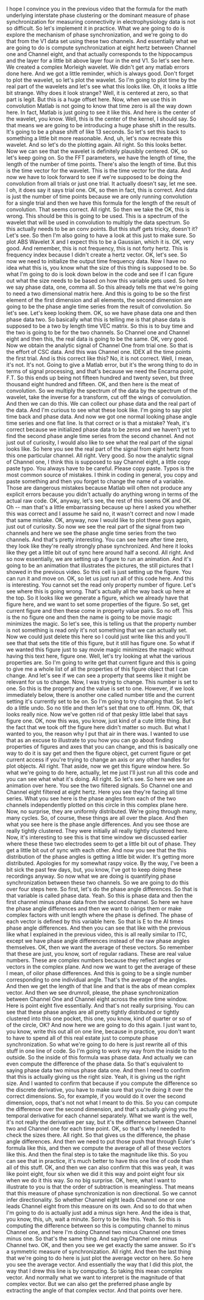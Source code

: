  I hope I convince you in the previous video that the formula for the math underlying interstate phase clustering or the dominant measure of phase synchronization for measuring connectivity in electrophysiology data is not so difficult. So let's implement it in practice. What we are going to do is explore the mechanism of phase synchronization, and we're going to do that from the V1 data set using these two channels. And essentially what we are going to do is compute synchronization at eight hertz between Channel one and Channel eight, and that actually corresponds to the hippocampus and the layer for a little bit above layer four in the end V1. So let's see here. We created a complex Morleigh wavelet. We didn't get any matlab errors done here. And we got a little reminder, which is always good. Don't forget to plot the wavelet, so let's plot the wavelet. So I'm going to plot time by the real part of the wavelets and let's see what this looks like. Oh, it looks a little bit strange. Why does it look strange? Well, it is centered at zero, so that part is legit. But this is a huge offset here. Now, when we use this in convolution Matlab is not going to know that time zero is all the way down here. In fact, Matlab is just going to see it like this. And here is the center of the wavelet, you know. Well, this is the center of the kernel, I should say. So that means we are going to be introducing a huge phase shift in the results. It's going to be a phase shift of like 13 seconds. So let's set this back to something a little bit more reasonable. And, uh, let's now recreate this wavelet. And so let's do the plotting again. All right. So this looks better. Now we can see that the wavelet is definitely plausibly centered. OK, so let's keep going on. So the FFT parameters, we have the length of time, the length of the number of time points. There's also the length of time. But this is the time vector for the wavelet. This is the time vector for the data. And now we have to look forward to see if we're supposed to be doing the convolution from all trials or just one trial. It actually doesn't say, let me see. I oh, it does say it says trial one. OK, so then in fact, this is correct. And data is just the number of time points because we are only running convolution for a single trial and then we have this formula for the length of the result of convolution. That seems correct. All right. So then we take the OK, this is wrong. This should be this is going to be used. This is a spectrum of the wavelet that will be used in convolution to multiply the data spectrum. So this actually needs to be an conv points. But this stuff gets tricky, doesn't it? Let's see. So then I'm also going to have a look at this just to make sure. So plot ABS Wavelet X and I expect this to be a Gaussian, which it is. OK, very good. And remember, this is not frequency, this is not forty hertz. This is frequency index because I didn't create a hertz vector. OK, let's see. So now we need to initialize the output time frequency data. Now I have no idea what this is, you know what the size of this thing is supposed to be. So what I'm going to do is look down below in the code and see if I can figure out what the size needs to be based on how this variable gets used. So here we say phase data, one, comma all. So this already tells me that we're going to need a two dimensional matrix here. And this is going to be so the first element of the first dimension and all elements, the second dimension are going to be the phase angle time series from the result of convolution. So let's see. Let's keep looking them. OK, so we have phase data one and then phase data two. So basically what this is telling me is that phase data is supposed to be a two by length time VEC matrix. So this is to buy time and the two is going to be for the two channels. So Channel one and Channel eight and then this, the real data is going to be the same. OK, very good. Now we obtain the analytic signal of Channel One from trial one. So that is the effort of CSC data. And this was Channel one. IDEX all the time points the first trial. And is this correct like this? No, it is not correct. Well, I mean, it's not. It's not. Going to give a Matlab error, but it's the wrong thing to do in terms of signal processing, and that's because we need the Encarna point, F.T. So this ends up being not fifteen hundred and twenty seven, but three thousand eight hundred and fifteen. OK, and then here is the meat of convolution. So we multiply the spectrum of the data by the spectrum of the wavelet, take the inverse for a transform, cut off the wings of convolution. And then we can do this. We can collect our phase data and the real part of the data. And I'm curious to see what these look like. I'm going to say plot time back and phase data. And now we got one normal looking phase angle time series and one flat line. Is that correct or is that a mistake? Yeah, it's correct because we initialized phase data to be zeros and we haven't yet to find the second phase angle time series from the second channel. And not just out of curiosity, I would also like to see what the real part of the signal looks like. So here you see the real part of the signal from eight hertz from this one particular channel. All right. Very good. So now the analytic signal of Channel one, I think this is supposed to say Channel eight, a little copy paste typo. You always have to be careful. Please copy paste. Typos is the most common source of mistakes. I think in coding in general, you copy and paste something and then you forget to change the name of a variable. Those are dangerous mistakes because Matlab will often not produce any explicit errors because you didn't actually do anything wrong in terms of the actual raw code. OK, anyway, let's see, the rest of this seems OK and OK. Oh -- man that's a little embarrassing because up here I asked you whether this was correct and I assume he said no, it wasn't correct and now I made that same mistake. OK, anyway, now I would like to plot these guys again, just out of curiosity. So now we see the real part of the signal from two channels and here we see the phase angle time series from the two channels. And that's pretty interesting. You can see here after time zero, they look like they're really strongly phase synchronized. And here it looks like they get a little bit out of sync here around half a second. All right. And so now essentially, we are setting up a figure to run an animation. And it's going to be an animation that illustrates the pictures, the still pictures that I showed in the previous video. So this cell is just setting up the figure. You can run it and move on. OK, so let us just run all of this code here. And this is interesting. You cannot set the read only property number of figure. Let's see where this is going wrong. That's actually all the way back up here at the top. So it looks like we generate a figure, which we already have that figure here, and we want to set some properties of the figure. So set, get current figure and then these come in property value pairs. So no off. This is the no figure one and then the name is going to be movie magic minimizes the magic. So let's see, this is telling us that the property number is not something is read only it's not something that we can actually set. Now we could just delete this here so I could just write like this and you'll see that that sets the title of this figure, but it still has figure one. So what if we wanted this figure just to say movie magic minimizes the magic without having this text here, figure one. Well, let's try looking at what the various properties are. So I'm going to write get that current figure and this is going to give me a whole list of all the properties of this figure object that I can change. And let's see if we can see a property that seems like it might be relevant for us to change. Now, I was trying to change. This number is set to one. So this is the property and the value is set to one. However, if we look immediately below, there is another one called number title and the current setting it's currently set to be on. So I'm going to try changing that. So let's do a little undo. So no title and then let's set that one to off. Hmm. OK, that looks really nice. Now we've gotten rid of that pesky little label that says figure one. OK, now this was, you know, just kind of a cute little thing. But the fact that we took off the figure here didn't matter so much. But what I wanted to you, the reason why I put that air in there was. I wanted to use that as an excuse to illustrate to you how you can go about finding properties of figures and axes that you can change, and this is basically one way to do it is say get and then the figure object, get current figure or get current access if you're trying to change an axis or any other handles for plot objects. All right. That aside, now we get this figure window here. So what we're going to do here, actually, let me just I'll just run all this code and you can see what what it's doing. All right. So let's see. So here we see an animation over here. You see the two filtered signals. So Channel one and Channel eight filtered at eight hertz. Here you see they're facing all time series. What you see here is the phase angles from each of the two channels independently plotted on this circle in this complex plane here. Now, no surprise, they are uniformly distributed. We're going through many, many cycles. So, of course, these things are all over the place. And then what you see here is the phase angle differences. And you see those are really tightly clustered. They were initially all really tightly clustered here. Now, it's interesting to see this is that time window we discussed earlier where these these two electrodes seem to get a little bit out of phase. They get a little bit out of sync with each other. And now you see that the this distribution of the phase angles is getting a little bit wider. It's getting more distributed. Apologies for my somewhat raspy voice. By the way, I've been a bit sick the past few days, but, you know, I've got to keep doing these recordings anyway. So now what we are doing is quantifying phase synchronization between these two channels. So we are going to do this over four steps here. So first, let's do the phase angle differences. So that is that variable is called phase data. Yeah. So this is phase data and then the first channel minus phase data from the second channel. So here we have the phase angle differences and then we want to oilrigs them or make complex factors with unit length where the phase is defined. The phase of each vector is defined by this variable here. So that is E to the AI times phase angle differences. And then you can see that like with the previous like what I explained in the previous video, this is all really similar to ITC, except we have phase angle differences instead of the raw phase angles themselves. OK, then we want the average of these vectors. So remember that these are just, you know, sort of regular radians. These are real value numbers. These are complex numbers because they reflect angles or vectors in the complex plane. And now we want to get the average of these I mean, of oilor phase differences. And this is going to be a single number corresponding to one individual angle. That's the average of the angles. And then we get the length of that line and that is the abs of mean complex vector. And then we see drumroll, please, the phase synchronization between Channel One and Channel eight across the entire time window. Here is point eight five essentially. And that's not really surprising. You can see that these phase angles are all pretty tightly distributed or tightly clustered into this one pocket, this one, you know, kind of quarter or so of of the circle, OK? And now here we are going to do this again. I just want to, you know, write this out all on one line, because in practice, you don't want to have to spend all of this real estate just to compute phase synchronization. So what we're going to do here is just rewrite all of this stuff in one line of code. So I'm going to work my way from the inside to the outside. So the inside of this formula was phase data. And actually we can even compute the difference of the phase data. So that's equivalent to saying phase data two minus phase data one. And then I need to confirm that this is actually giving us the right size. Yeah, it is giving us the right size. And I wanted to confirm that because if you compute the difference so the discrete derivative, you have to make sure that you're doing it over the correct dimensions. So, for example, if you would do it over the second dimension, oops, that's not not what I meant to do this. So you can compute the difference over the second dimension, and that's actually giving you the temporal derivative for each channel separately. What we want is the well, it's not really the derivative per say, but it's the difference between Channel two and Channel one for each time point. OK, so that's why I needed to check the sizes there. All right. So that gives us the difference, the phase angle differences. And then we need to put those push that through Euler's formula like this, and then we compute the average of all of these vectors like this. And then the final step is to take the magnitude like this. So you can see that in practice, it's much better to have this one line of code than all of this stuff. OK, and then we can also confirm that this was yeah, it was like point eight, four six when we did it this way and point eight four six when we do it this way. So no big surprise. OK, here, what I want to illustrate to you is that the order of subtraction is meaningless. That means that this measure of phase synchronization is non directional. So we cannot infer directionality. So whether Channel eight leads Channel one or one leads Channel eight from this measure on its own. And so to do that when I'm going to do is actually just add a minus sign here. And the idea is that, you know, this, uh, wait a minute. Sorry to be like this. Yeah. So this is computing the difference between so this is computing channel to minus Channel one, and here I'm doing Channel two minus Channel one times minus one. So that's the same thing. And saying Channel one minus Channel two. OK, and then you see we get exactly the same answer. So it's a symmetric measure of synchronization. All right. And then the last thing that we're going to do here is just plot the average vector on here. So here you see the average vector. And essentially the way that I did this plot, the way that I drew this line is by computing. So taking this mean complex vector. And normally what we want to interpret is the magnitude of that complex vector. But we can also get the preferred phase angle by extracting the angle of that complex vector. And that points over here.